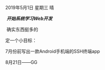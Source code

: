 2019年5月1日  星期三  晴

​		***开始系统学习Web开发***

​		确实东西挺多的

定一个小目标：

7月份前写出一款Android手机端的SSH终端app

8月21日——GG

